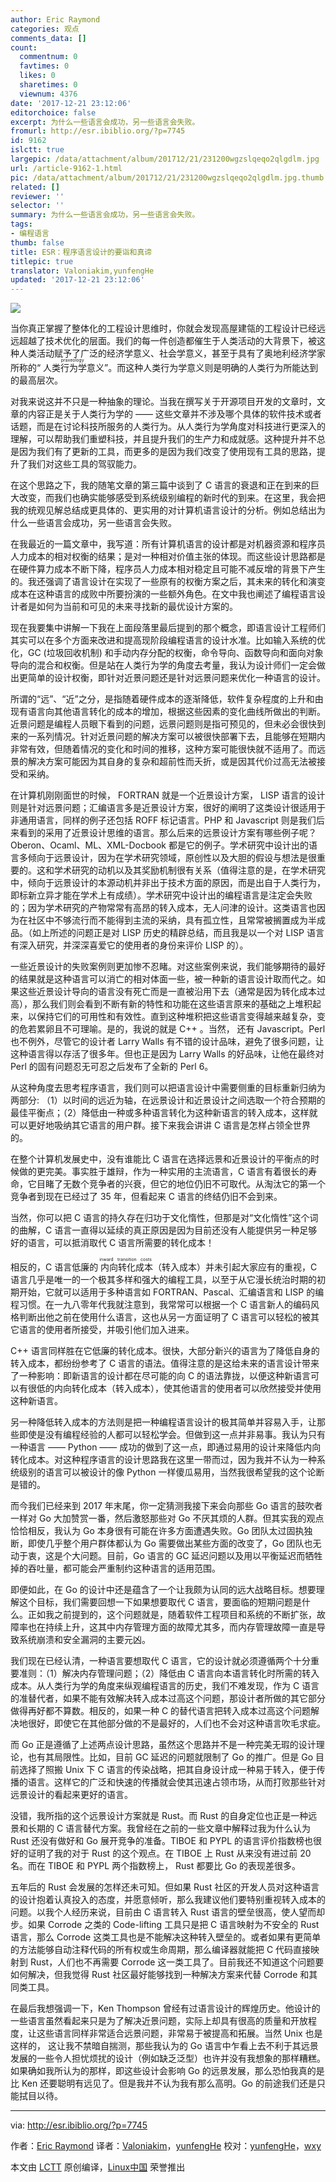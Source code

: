 ```yaml
---
author: Eric Raymond
categories: 观点
comments_data: []
count:
  commentnum: 0
  favtimes: 0
  likes: 0
  sharetimes: 0
  viewnum: 4376
date: '2017-12-21 23:12:06'
editorchoice: false
excerpt: 为什么一些语言会成功，另一些语言会失败。
fromurl: http://esr.ibiblio.org/?p=7745
id: 9162
islctt: true
largepic: /data/attachment/album/201712/21/231200wgzslqeqo2qlgdlm.jpg
url: /article-9162-1.html
pic: /data/attachment/album/201712/21/231200wgzslqeqo2qlgdlm.jpg.thumb.jpg
related: []
reviewer: ''
selector: ''
summary: 为什么一些语言会成功，另一些语言会失败。
tags:
- 编程语言
thumb: false
title: ESR：程序语言设计的要诣和真谛
titlepic: true
translator: Valoniakim,yunfengHe
updated: '2017-12-21 23:12:06'
---
```


![](/data/attachment/album/201712/21/231200wgzslqeqo2qlgdlm.jpg)


当你真正掌握了整体化的工程设计思维时，你就会发现高屋建瓴的工程设计已经远远超越了技术优化的层面。我们的每一件创造都催生于人类活动的大背景下，被这种人类活动赋予了广泛的经济学意义、社会学意义，甚至于具有了奥地利经济学家所称的“<ruby> 人类行为学意义 <rt>  praxeology </rt></ruby>”。而这种人类行为学意义则是明确的人类行为所能达到的最高层次。


对我来说这并不只是一种抽象的理论。当我在撰写关于开源项目开发的文章时，文章的内容正是关于人类行为学的 —— 这些文章并不涉及哪个具体的软件技术或者话题，而是在讨论科技所服务的人类行为。从人类行为学角度对科技进行更深入的理解，可以帮助我们重塑科技，并且提升我们的生产力和成就感。这种提升并不总是因为我们有了更新的工具，而更多的是因为我们改变了使用现有工具的思路，提升了我们对这些工具的驾驭能力。


在这个思路之下，我的随笔文章的第三篇中谈到了 C 语言的衰退和正在到来的巨大改变，而我们也确实能够感受到系统级别编程的新时代的到来。在这里，我会把我的统观见解总结成更具体的、更实用的对计算机语言设计的分析。例如总结出为什么一些语言会成功，另一些语言会失败。


在我最近的一篇文章中，我写道：所有计算机语言的设计都是对机器资源和程序员人力成本的相对权衡的结果；是对一种相对价值主张的体现。而这些设计思路都是在硬件算力成本不断下降，程序员人力成本相对稳定且可能不减反增的背景下产生的。我还强调了语言设计在实现了一些原有的权衡方案之后，其未来的转化和演变成本在这种语言的成败中所要扮演的一些额外角色。在文中我也阐述了编程语言设计者是如何为当前和可见的未来寻找新的最优设计方案的。


现在我要集中讲解一下我在上面段落里最后提到的那个概念，即语言设计工程师们其实可以在多个方面来改进和提高现阶段编程语言的设计水准。比如输入系统的优化，GC (垃圾回收机制) 和手动内存分配的权衡，命令导向、函数导向和面向对象导向的混合和权衡。但是站在人类行为学的角度去考量，我认为设计师们一定会做出更简单的设计权衡，即针对近景问题还是针对远景问题来优化一种语言的设计。


所谓的“远”、“近”之分，是指随着硬件成本的逐渐降低，软件复杂程度的上升和由现有语言向其他语言转化的成本的增加，根据这些因素的变化曲线所做出的判断。近景问题是编程人员眼下看到的问题，远景问题则是指可预见的，但未必会很快到来的一系列情况。针对近景问题的解决方案可以被很快部署下去，且能够在短期内非常有效，但随着情况的变化和时间的推移，这种方案可能很快就不适用了。而远景的解决方案可能因为其自身的复杂和超前性而夭折，或是因其代价过高无法被接受和采纳。


在计算机刚刚面世的时候， FORTRAN 就是一个近景设计方案， LISP 语言的设计则是针对远景问题；汇编语言多是近景设计方案，很好的阐明了这类设计很适用于非通用语言，同样的例子还包括 ROFF 标记语言。PHP 和 Javascript 则是我们后来看到的采用了近景设计思维的语言。那么后来的远景设计方案有哪些例子呢？ Oberon、Ocaml、ML、XML-Docbook 都是它的例子。学术研究中设计出的语言多倾向于远景设计，因为在学术研究领域，原创性以及大胆的假设与想法是很重要的。这和学术研究的动机以及其奖励机制很有关系（值得注意的是，在学术研究中，倾向于远景设计的本源动机并非出于技术方面的原因，而是出自于人类行为，即标新立异才能在学术上有成绩）。学术研究中设计出的编程语言是注定会失败的；因为学术研究的产物常常有高昂的转入成本，无人问津的设计。这类语言也因为在社区中不够流行而不能得到主流的采纳，具有孤立性，且常常被搁置成为半成品。（如上所述的问题正是对 LISP 历史的精辟总结，而且我是以一个对 LISP 语言有深入研究，并深深喜爱它的使用者的身份来评价 LISP 的）。


一些近景设计的失败案例则更加惨不忍睹。对这些案例来说，我们能够期待的最好的结果就是这种语言可以消亡的相对体面一些，被一种新的语言设计取而代之。如果这些近景设计导向的语言没有死亡而是一直被沿用下去（通常是因为转化成本过高），那么我们则会看到不断有新的特性和功能在这些语言原来的基础之上堆积起来，以保持它们的可用性和有效性。直到这种堆积把这些语言变得越来越复杂，变的危若累卵且不可理喻。是的，我说的就是 C++ 。当然， 还有 Javascript。Perl 也不例外，尽管它的设计者 Larry Walls 有不错的设计品味，避免了很多问题，让这种语言得以存活了很多年。但也正是因为 Larry Walls 的好品味，让他在最终对 Perl 的固有问题忍无可忍之后发布了全新的 Perl 6。


从这种角度去思考程序语言，我们则可以把语言设计中需要侧重的目标重新归纳为两部分: （1）以时间的远近为轴，在远景设计和近景设计之间选取一个符合预期的最佳平衡点；（2）降低由一种或多种语言转化为这种新语言的转入成本，这样就可以更好地吸纳其它语言的用户群。接下来我会讲讲 C 语言是怎样占领全世界的。


在整个计算机发展史中，没有谁能比 C 语言在选择远景和近景设计的平衡点的时候做的更完美。事实胜于雄辩，作为一种实用的主流语言，C 语言有着很长的寿命，它目睹了无数个竞争者的兴衰，但它的地位仍旧不可取代。从淘汰它的第一个竞争者到现在已经过了 35 年，但看起来 C 语言的终结仍旧不会到来。


当然，你可以把 C 语言的持久存在归功于文化惰性，但那是对“文化惰性”这个词的曲解，C 语言一直得以延续的真正原因是因为目前还没有人能提供另一种足够好的语言，可以抵消取代 C 语言所需要的转化成本！


相反的，C 语言低廉的<ruby> 内向转化成本 <rt>  inward transition costs </rt></ruby>（转入成本）并未引起大家应有的重视，C 语言几乎是唯一的一个极其多样和强大的编程工具，以至于从它漫长统治时期的初期开始，它就可以适用于多种语言如 FORTRAN、Pascal、汇编语言和 LISP 的编程习惯。在一九八零年代我就注意到，我常常可以根据一个 C 语言新人的编码风格判断出他之前在使用什么语言，这也从另一方面证明了 C 语言可以轻松的被其它语言的使用者所接受，并吸引他们加入进来。


C++ 语言同样胜在它低廉的转化成本。很快，大部分新兴的语言为了降低自身的转入成本，都纷纷参考了 C 语言的语法。值得注意的是这给未来的语言设计带来了一种影响：即新语言的设计都在尽可能的向 C 的语法靠拢，以便这种新语言可以有很低的内向转化成本（转入成本），使其他语言的使用者可以欣然接受并使用这种新语言。


另一种降低转入成本的方法则是把一种编程语言设计的极其简单并容易入手，让那些即使是没有编程经验的人都可以轻松学会。但做到这一点并非易事。我认为只有一种语言 —— Python —— 成功的做到了这一点，即通过易用的设计来降低内向转化成本。对这种程序语言的设计思路我在这里一带而过，因为我并不认为一种系统级别的语言可以被设计的像 Python 一样傻瓜易用，当然我很希望我的这个论断是错的。


而今我们已经来到 2017 年末尾，你一定猜测我接下来会向那些 Go 语言的鼓吹者一样对 Go 大加赞赏一番，然后激怒那些对 Go 不厌其烦的人群。但其实我的观点恰恰相反，我认为 Go 本身很有可能在许多方面遭遇失败。Go 团队太过固执独断，即使几乎整个用户群体都认为 Go 需要做出某些方面的改变了，Go 团队也无动于衷，这是个大问题。目前，Go 语言的 GC 延迟问题以及用以平衡延迟而牺牲掉的吞吐量，都可能会严重制约这种语言的适用范围。


即便如此，在 Go 的设计中还是蕴含了一个让我颇为认同的远大战略目标。想要理解这个目标，我们需要回想一下如果想要取代 C 语言，要面临的短期问题是什么。正如我之前提到的，这个问题就是，随着软件工程项目和系统的不断扩张，故障率也在持续上升，这其中内存管理方面的故障尤其多，而内存管理故障一直是导致系统崩溃和安全漏洞的主要元凶。


我们现在已经认清，一种语言要想取代 C 语言，它的设计就必须遵循两个十分重要准则：（1）解决内存管理问题；（2）降低由 C 语言向本语言转化时所需的转入成本。从人类行为学的角度来纵观编程语言的历史，我们不难发现，作为 C 语言的准替代者，如果不能有效解决转入成本过高这个问题，那设计者所做的其它部分做得再好都不算数。相反的，如果一种 C 的替代语言把转入成本过高这个问题解决地很好，即使它在其他部分做的不是最好的，人们也不会对这种语言吹毛求疵。


而 Go 正是遵循了上述两点设计思路，虽然这个思路并不是一种完美无瑕的设计理论，也有其局限性。比如，目前 GC 延迟的问题就限制了 Go 的推广。但是 Go 目前选择了照搬 Unix 下 C 语言的传染战略，把其自身设计成一种易于转入，便于传播的语言。这样它的广泛和快速的传播就会使其迅速占领市场，从而打败那些针对远景设计的看起来更好的语言。


没错，我所指的这个远景设计方案就是 Rust。而 Rust 的自身定位也正是一种远景和长期的 C 语言替代方案。我曾经在之前的一些文章中解释过我为什么认为 Rust 还没有做好和 Go 展开竞争的准备。TIBOE 和 PYPL 的语言评价指数榜也很好的证明了我的对于 Rust 的这个观点。在 TIBOE 上 Rust 从来没有进过前 20 名。而在 TIBOE 和 PYPL 两个指数榜上， Rust 都要比 Go 的表现差很多。


五年后的 Rust 会发展的怎样还未可知。但如果 Rust 社区的开发人员对这种语言的设计抱着认真投入的态度，并愿意倾听，那么我建议他们要特别重视转入成本的问题。以我个人经历来说，目前由 C 语言转入 Rust 语言的壁垒很高，使人望而却步。如果 Corrode 之类的 Code-lifting 工具只是把 C 语言映射为不安全的 Rust 语言，那么 Corrode 这类工具也是不能解决这种转入壁垒的。或者如果有更简单的方法能够自动注释代码的所有权或生命周期，那么编译器就能把 C 代码直接映射到 Rust，人们也不再需要 Corrode 这一类工具了。目前我还不知道这个问题要如何解决，但我觉得 Rust 社区最好能够找到一种解决方案来代替 Corrode 和其同类工具。


在最后我想强调一下，Ken Thompson 曾经有过语言设计的辉煌历史。他设计的一些语言虽然看起来只是为了解决近景问题，实际上却具有很高的质量和开放程度，让这些语言同样非常适合远景问题，非常易于被提高和拓展。当然 Unix 也是这样的， 这让我不禁暗自揣测，那些我认为的 Go 语言中乍看上去不利于其远景发展的一些令人担忧烦扰的设计（例如缺乏泛型）也许并没有我想象的那样糟糕。如果确如我所认为的那样，即这些设计会影响 Go 的远景发展，那么恐怕我真的是比 Ken 还要聪明有远见了。但是我并不认为我有那么高明。Go 的前途我们还是只能拭目以待。




---


via: <http://esr.ibiblio.org/?p=7745>


作者：[Eric Raymond](http://esr.ibiblio.org/?author=2) 译者：[Valoniakim](https://github.com/Valoniakim)，[yunfengHe](https://github.com/yunfengHe) 校对：[yunfengHe](https://github.com/yunfengHe)，[wxy](https://github.com/wxy)


本文由 [LCTT](https://github.com/LCTT/TranslateProject) 原创编译，[Linux中国](https://linux.cn/) 荣誉推出